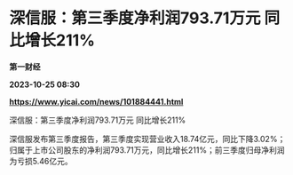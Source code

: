 # 深信服：第三季度净利润793.71万元 同比增长211%
**第一财经**

**2023-10-25 08:30**

**https://www.yicai.com/news/101884441.html**

深信服：第三季度净利润793.71万元 同比增长211%

深信服发布第三季度报告，第三季度实现营业收入18.74亿元，同比下降3.02%；归属于上市公司股东的净利润793.71万元，同比增长211%；前三季度归母净利润为亏损5.46亿元。